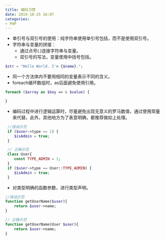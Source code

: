 ```yaml
---
title: 编码习惯
date: 2019-10-25 16:07
categories:
- PHP
---
```


 - 单引号与双引号的使用：纯字符串使用单引号包括，而不是使用双引号。
 - 字符串与变量的拼接：
    - 通过点号(.)连接字符串与变量。
    - 双引号的写法，变量使用中括号包括。
``` php
$str = "Hello World. I'm {$name}.";
```
 - 同一个方法体内不要用相同的变量表示不同的含义。
 - foreach循环数组时，as后面避免使用引用。
```php
foreach ($array as $key => & $value) {

}
```
 - 编码过程中进行逻辑运算时，尽量避免出现无意义的罗马数值，通过使用常量来代替。此外，其他地方为了表意明确，都推荐做如上处理。
```php
 //错误示范
 if ($user->type == 1) {
    $isAdmin = true;
 }

 // 正确示范
 Class User{
    const TYPE_ADMIN = 1;
 }
 if ($user->type == User::TYPE_ADMIN) {
    $isAdmin = true;
 }
```
 - 对类型明确的函数参数，进行类型声明。
```php
//错误示范
function getUserName($user){
    return $user->name;
}

// 正确示范
function getUserName(User $user){
    return $user->name;
}

 ```
